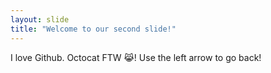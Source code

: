 ```yaml
---
layout: slide
title: "Welcome to our second slide!"
---
```

I love Github. Octocat FTW 😹!
Use the left arrow to go back!
